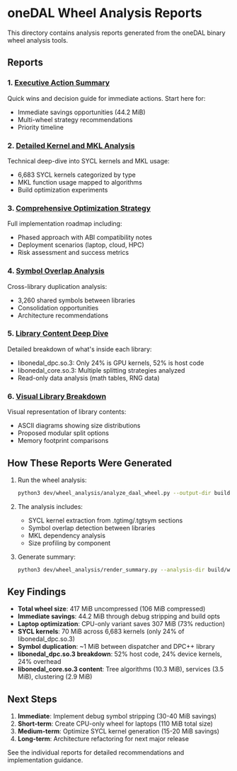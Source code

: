 # oneDAL Wheel Analysis Reports

This directory contains analysis reports generated from the oneDAL binary wheel analysis tools.

## Reports

### 1. [Executive Action Summary](executive_action_summary.md)
Quick wins and decision guide for immediate actions. Start here for:
- Immediate savings opportunities (44.2 MiB)
- Multi-wheel strategy recommendations
- Priority timeline

### 2. [Detailed Kernel and MKL Analysis](detailed_kernel_and_mkl_analysis.md)
Technical deep-dive into SYCL kernels and MKL usage:
- 6,683 SYCL kernels categorized by type
- MKL function usage mapped to algorithms
- Build optimization experiments

### 3. [Comprehensive Optimization Strategy](comprehensive_optimization_strategy.md)
Full implementation roadmap including:
- Phased approach with ABI compatibility notes
- Deployment scenarios (laptop, cloud, HPC)
- Risk assessment and success metrics

### 4. [Symbol Overlap Analysis](symbol_overlap_analysis.md)
Cross-library duplication analysis:
- 3,260 shared symbols between libraries
- Consolidation opportunities
- Architecture recommendations

### 5. [Library Content Deep Dive](library_content_deep_dive.md)
Detailed breakdown of what's inside each library:
- libonedal_dpc.so.3: Only 24% is GPU kernels, 52% is host code
- libonedal_core.so.3: Multiple splitting strategies analyzed
- Read-only data analysis (math tables, RNG data)

### 6. [Visual Library Breakdown](visual_library_breakdown.md)
Visual representation of library contents:
- ASCII diagrams showing size distributions
- Proposed modular split options
- Memory footprint comparisons

## How These Reports Were Generated

1. Run the wheel analysis:
   ```bash
   python3 dev/wheel_analysis/analyze_daal_wheel.py --output-dir build/wheel_analysis
   ```

2. The analysis includes:
   - SYCL kernel extraction from .tgtimg/.tgtsym sections
   - Symbol overlap detection between libraries
   - MKL dependency analysis
   - Size profiling by component

3. Generate summary:
   ```bash
   python3 dev/wheel_analysis/render_summary.py --analysis-dir build/wheel_analysis/analysis
   ```

## Key Findings

- **Total wheel size**: 417 MiB uncompressed (106 MiB compressed)
- **Immediate savings**: 44.2 MiB through debug stripping and build opts
- **Laptop optimization**: CPU-only variant saves 307 MiB (73% reduction)
- **SYCL kernels**: 70 MiB across 6,683 kernels (only 24% of libonedal_dpc.so.3)
- **Symbol duplication**: ~1 MiB between dispatcher and DPC++ library
- **libonedal_dpc.so.3 breakdown**: 52% host code, 24% device kernels, 24% overhead
- **libonedal_core.so.3 content**: Tree algorithms (10.3 MiB), services (3.5 MiB), clustering (2.9 MiB)

## Next Steps

1. **Immediate**: Implement debug symbol stripping (30-40 MiB savings)
2. **Short-term**: Create CPU-only wheel for laptops (110 MiB total size)
3. **Medium-term**: Optimize SYCL kernel generation (15-20 MiB savings)
4. **Long-term**: Architecture refactoring for next major release

See the individual reports for detailed recommendations and implementation guidance.